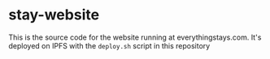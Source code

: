 # stay-website

This is the source code for the website running at everythingstays.com. It's deployed on IPFS with the `deploy.sh` script in this repository

